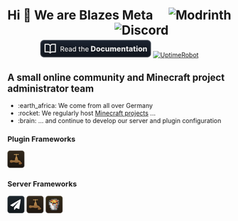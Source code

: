 # Hi 👋 We are Blazes Meta <a href="https://modrinth.com/organization/blazes-meta" target="_blank" rel="noreferrer"><img src="https://github.com/intergrav/devins-badges/blob/v3/assets/compact-minimal/available/modrinth_vector.svg" height="39" align="right" alt="Modrinth" /></a><a href="https://discord.gg/2YvbptpAqz" target="_blank" rel="noreferrer"><img src="https://github.com/intergrav/devins-badges/blob/v3/assets/compact-minimal/social/discord-plural_vector.svg" height="39" align="right" alt="Discord" /></a>

<p align="center">
    <!--Wiki-->        <a href="https://blazesmeta.notion.site/Blazes-Meta-Wiki-1cbd3e53ab9344029efc8f3c3d9d6330" target="_blank" rel="noreferrer"><img src="https://github.com/intergrav/devins-badges/blob/v3/assets/compact/documentation/ghpages_vector.svg" height="39" alt="Paper" /></a>
    <!--UptimeRobot--> <a href="https://stats.uptimerobot.com/q0o5oHL9Z5" target="_blank" rel="noreferrer"><img src="https://github.com/intergrav/devins-badges/blob/v3/assets/compact-minimal/documentation/issues_vector.svg" height="39" alt="UptimeRobot" /></a>
</p>

A small online community and Minecraft project administrator team
------------------------------------------------------------------


<ul>
    <li>:earth_africa: We come from all over Germany</li>
    <li>:rocket: We regularly host <a href=https://blazesmeta.notion.site/Projekte-0cc90fc32adf457e85dbdfbca050ec8b>Minecraft projects</a> ...</li>
    <li>:brain: ... and continue to develop our server and plugin configuration</li>
</ul>

<h3>Plugin Frameworks</h3>
<p align="left">
    <!--Spigot--> <a href="#" target="_blank" rel="noreferrer"><img src="https://github.com/Blazes-Meta/assets/blob/main/Badges/Icons%20(cozy%20minimal)/spigot.svg" width="39" height="39" alt="Python" /></a>
</p>
<h3>Server Frameworks</h3>
<p align="left">
    <!--Paper--> <a href="#" target="_blank" rel="noreferrer"><img src="https://github.com/Blazes-Meta/assets/blob/main/Badges/Icons%20(cozy%20minimal)/paper.svg" width="39" height="39" alt="Paper" /></a>
    <!--Spigot--> <a href="#" target="_blank" rel="noreferrer"><img src="https://github.com/Blazes-Meta/assets/blob/main/Badges/Icons%20(cozy%20minimal)/spigot.svg" width="39" height="39" alt="Spigot" /></a>
    <!--Bukkit--> <a href="#" target="_blank" rel="noreferrer"><img src="https://github.com/Blazes-Meta/assets/blob/main/Badges/Icons%20(cozy%20minimal)/bukkit.svg" width="39" height="39" alt="Bukkit" /></a>
</p>



<!--
### Interesting Repositorys
[![Readme Card](https://github-readme-stats.vercel.app/api/pin/?username=Blazes-Meta&repo=meta-maltino-minecraft-server&theme=dark&bg_color=161928&title_color=ffffff&text_color=ffffff&border_color=2A2630&description_lines_count=3)](https://github.com/Blazes-Meta/meta-maltino-minecraft-server)
-->
